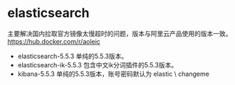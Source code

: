 # elasticsearch
主要解决国内拉取官方镜像太慢超时的问题，版本与阿里云产品使用的版本一致。https://hub.docker.com/r/aoleic

* elasticsearch-5.5.3 单纯的5.5.3版本。
* elasticsearch-ik-5.5.3 包含中文ik分词插件的5.5.3版本。
* kibana-5.5.3 单纯的5.5.3版本，账号密码默认为 elastic \ changeme
